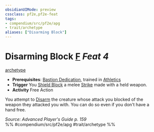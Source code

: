 ```yaml
---
obsidianUIMode: preview
cssclass: pf2e,pf2e-feat
tags:
- compendium/src/pf2e/apg
- trait/archetype
aliases: ["Disarming Block"]
---
```

# Disarming Block  [F](../../Rules/core-rulebook/chapter-9-playing-the-game.md#Actions "Free Action") *Feat 4*  
[archetype](../../Rules/traits/archetype.md)  

- **Prerequisites**: [Bastion Dedication](bastion-dedication-apg.md), trained in [Athletics](../skills.md#Athletics)
- **Trigger** You [Shield Block](shield-block.md) a melee [Strike](../../Rules/actions/strike.md) made with a held weapon.
- **Activity** Free Action

You attempt to [Disarm](../../Rules/actions/disarm.md) the creature whose attack you blocked of the weapon they attacked you with. You can do so even if you don't have a hand free.

*Source: Advanced Player's Guide p. 159*  
%% #compendium/src/pf2e/apg #trait/archetype %%